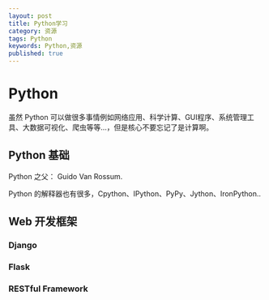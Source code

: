```yaml
---
layout: post
title: Python学习
category: 资源
tags: Python
keywords: Python,资源
published: true
---
```


# Python

虽然 Python 可以做很多事情例如网络应用、科学计算、GUI程序、系统管理工具、大数据可视化、爬虫等等...，但是核心不要忘记了是计算啊。

## Python 基础

Python 之父： Guido Van Rossum.

Python 的解释器也有很多，Cpython、IPython、PyPy、Jython、IronPython..


## Web 开发框架

### Django 

### Flask

### RESTful Framework

